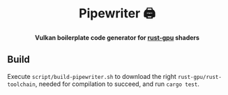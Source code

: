 <div align="center">

# Pipewriter 🖨️

**Vulkan boilerplate code generator for [rust-gpu](https://github.com/EmbarkStudios/rust-gpu) shaders**

</div>

## Build

Execute `script/build-pipewriter.sh` to download the right `rust-gpu/rust-toolchain`, needed for compilation to succeed, and run `cargo test`.
